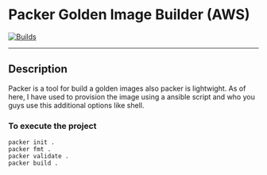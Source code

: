 # Packer Golden Image Builder (AWS)
[![Builds](https://travis-ci.org/joemccann/dillinger.svg?branch=master)](https://travis-ci.org/joemccann/dillinger)

---

## Description
Packer is a tool for build a golden images also packer is lightwight. As of here, I have used to provision the image using a ansible script and who you guys use this additional options like shell. 

### To execute the project

```
packer init .
packer fmt .
packer validate .
packer build .
```
